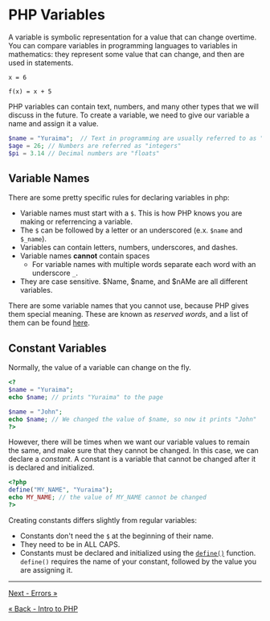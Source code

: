 # PHP Variables
A variable is symbolic representation for a value that can change overtime. You can compare variables in programming languages to variables in mathematics: they represent some value that can change, and then are used in statements.

```
x = 6

f(x) = x + 5
```

PHP variables can contain text, numbers, and many other types that we will discuss in the future.  To create a variable, we need to give our variable a name and assign it a value.  

```php
$name = "Yuraima";  // Text in programming are usually referred to as "strings"
$age = 26; // Numbers are referred as "integers"
$pi = 3.14 // Decimal numbers are "floats"
```

## Variable Names
There are some pretty specific rules for declaring variables in php:

- Variable names must start with a `$`.  This is how PHP knows you are making or referrencing a variable.
- The `$` can be followed by a letter or an underscored (e.x. `$name` and `$_name`).
- Variables can contain letters, numbers, underscores, and dashes.
- Variable names **cannot** contain spaces
	- For variable names with multiple words separate each word with an underscore `_`.
- They are case sensitive. $Name, $name, and $nAMe are all different variables.

There are some variable names that you cannot use, because PHP gives them special meaning.  These are known as *reserved words*, and a list of them can be found [here](http://php.net/manual/en/reserved.php). 

## Constant Variables
Normally, the value of a variable can change on the fly.

```php
<?
$name = "Yuraima";
echo $name; // prints "Yuraima" to the page

$name = "John";
echo $name; // We changed the value of $name, so now it prints "John"
?>
```

However, there will be times when we want our variable values to remain the same, and make sure that they cannot be changed.  In this case, we can declare a *constant*.  A constant is a variable that cannot be changed after it is declared and initialized.

```php
<?php
define("MY_NAME", "Yuraima");
echo MY_NAME; // the value of MY_NAME cannot be changed
?>
```

Creating constants differs slightly from regular variables:

- Constants don't need the `$` at the beginning of their name.
- They need to be in ALL CAPS.
- Constants must be declared and initialized using the [`define()`](http://php.net/manual/en/function.define.php) function. `define()` requires the name of your constant, followed by the value you are assigning it.


___

[Next - Errors »](5-Errors.md)

[« Back - Intro to PHP](3-PHP.md)


